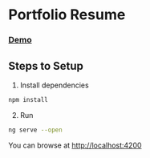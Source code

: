 
# Portfolio Resume

### [Demo]()


## Steps to Setup

1. Install dependencies

```bash
npm install
```

2. Run

```bash
ng serve --open
```

You can browse at <http://localhost:4200>
